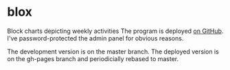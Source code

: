 blox
====

Block charts depicting weekly activities
The program is deployed [on GitHub](http://paxorus.github.io/blox/). I've password-protected the admin panel for obvious reasons.

The development version is on the master branch. The deployed version is on the gh-pages branch and periodicially rebased to master.